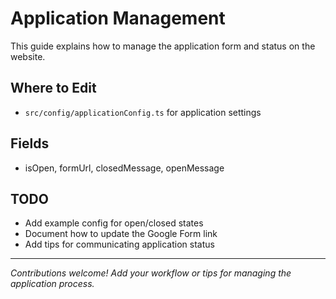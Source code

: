 # Application Management

This guide explains how to manage the application form and status on the website.

## Where to Edit
- `src/config/applicationConfig.ts` for application settings

## Fields
- isOpen, formUrl, closedMessage, openMessage

## TODO
- Add example config for open/closed states
- Document how to update the Google Form link
- Add tips for communicating application status

---

*Contributions welcome! Add your workflow or tips for managing the application process.* 